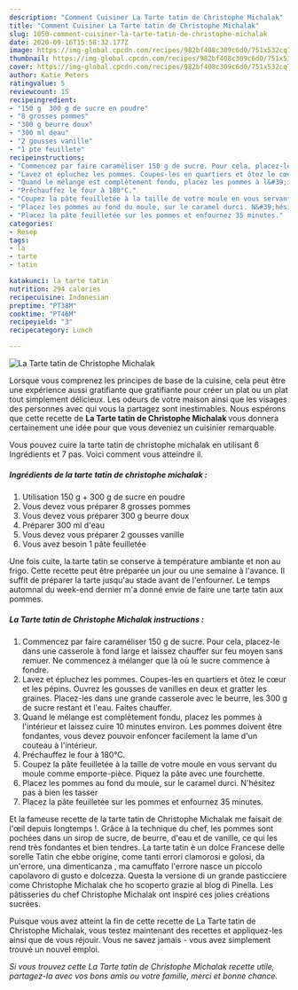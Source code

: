 ```yaml
---
description: "Comment Cuisiner La Tarte tatin de Christophe Michalak"
title: "Comment Cuisiner La Tarte tatin de Christophe Michalak"
slug: 1050-comment-cuisiner-la-tarte-tatin-de-christophe-michalak
date: 2020-09-16T15:58:32.177Z
image: https://img-global.cpcdn.com/recipes/982bf408c309c6d0/751x532cq70/la-tarte-tatin-de-christophe-michalak-photo-principale-de-la-recette.jpg
thumbnail: https://img-global.cpcdn.com/recipes/982bf408c309c6d0/751x532cq70/la-tarte-tatin-de-christophe-michalak-photo-principale-de-la-recette.jpg
cover: https://img-global.cpcdn.com/recipes/982bf408c309c6d0/751x532cq70/la-tarte-tatin-de-christophe-michalak-photo-principale-de-la-recette.jpg
author: Katie Peters
ratingvalue: 5
reviewcount: 15
recipeingredient:
- "150 g  300 g de sucre en poudre"
- "8 grosses pommes"
- "300 g beurre doux"
- "300 ml deau"
- "2 gousses vanille"
- "1 pte feuillete"
recipeinstructions:
- "Commencez par faire caraméliser 150 g de sucre. Pour cela, placez-le dans une casserole à fond large et laissez chauffer sur feu moyen sans remuer. Ne commencez à mélanger que là où le sucre commence à fondre."
- "Lavez et épluchez les pommes. Coupes-les en quartiers et ôtez le cœur et les pépins. Ouvrez les gousses de vanilles en deux et gratter les graines. Placez-les dans une grande casserole avec le beurre, les 300 g de sucre restant et l&#39;eau. Faites chauffer."
- "Quand le mélange est complètement fondu, placez les pommes à l&#39;intérieur et laissez cuire 10 minutes environ. Les pommes doivent être fondantes, vous devez pouvoir enfoncer facilement la lame d&#39;un couteau à l&#39;intérieur."
- "Préchauffez le four à 180°C."
- "Coupez la pâte feuilletée à la taille de votre moule en vous servant du moule comme emporte-pièce. Piquez la pâte avec une fourchette."
- "Placez les pommes au fond du moule, sur le caramel durci. N&#39;hésitez pas à bien les tasser"
- "Placez la pâte feuilletée sur les pommes et enfournez 35 minutes."
categories:
- Resep
tags:
- la
- tarte
- tatin

katakunci: la tarte tatin 
nutrition: 294 calories
recipecuisine: Indonesian
preptime: "PT38M"
cooktime: "PT46M"
recipeyield: "3"
recipecategory: Lunch

---
```



![La Tarte tatin de Christophe Michalak](https://img-global.cpcdn.com/recipes/982bf408c309c6d0/751x532cq70/la-tarte-tatin-de-christophe-michalak-photo-principale-de-la-recette.jpg)

Lorsque vous comprenez les principes de base de la cuisine, cela peut être une expérience aussi gratifiante que gratifiante pour créer un plat ou un plat tout simplement délicieux. Les odeurs de votre maison ainsi que les visages des personnes avec qui vous la partagez sont inestimables. Nous espérons que cette recette de <strong> La Tarte tatin de Christophe Michalak </strong> vous donnera certainement une idée pour que vous deveniez un cuisinier remarquable.

<!--inarticleads1-->

Vous pouvez cuire la tarte tatin de christophe michalak en utilisant 6 Ingrédients et 7 pas. Voici comment vous atteindre il.

##### Ingrédients de la tarte tatin de christophe michalak :

1. Utilisation 150 g + 300 g de sucre en poudre
1. Vous devez vous préparer 8 grosses pommes
1. Vous devez vous préparer 300 g beurre doux
1. Préparer 300 ml d&#39;eau
1. Vous devez vous préparer 2 gousses vanille
1. Vous avez besoin 1 pâte feuilletée


Une fois cuite, la tarte tatin se conserve à température ambiante et non au frigo. Cette recette peut être préparée un jour ou une semaine à l&#39;avance. Il suffit de préparer la tarte jusqu&#39;au stade avant de l&#39;enfourner. Le temps automnal du week-end dernier m&#39;a donné envie de faire une tarte tatin aux pommes. 

<!--inarticleads2-->

##### La Tarte tatin de Christophe Michalak instructions :

1. Commencez par faire caraméliser 150 g de sucre. Pour cela, placez-le dans une casserole à fond large et laissez chauffer sur feu moyen sans remuer. Ne commencez à mélanger que là où le sucre commence à fondre.
1. Lavez et épluchez les pommes. Coupes-les en quartiers et ôtez le cœur et les pépins. Ouvrez les gousses de vanilles en deux et gratter les graines. Placez-les dans une grande casserole avec le beurre, les 300 g de sucre restant et l&#39;eau. Faites chauffer.
1. Quand le mélange est complètement fondu, placez les pommes à l&#39;intérieur et laissez cuire 10 minutes environ. Les pommes doivent être fondantes, vous devez pouvoir enfoncer facilement la lame d&#39;un couteau à l&#39;intérieur.
1. Préchauffez le four à 180°C.
1. Coupez la pâte feuilletée à la taille de votre moule en vous servant du moule comme emporte-pièce. Piquez la pâte avec une fourchette.
1. Placez les pommes au fond du moule, sur le caramel durci. N&#39;hésitez pas à bien les tasser
1. Placez la pâte feuilletée sur les pommes et enfournez 35 minutes.


Et la fameuse recette de la tarte tatin de Christophe Michalak me faisait de l&#39;œil depuis longtemps !. Grâce à la technique du chef, les pommes sont pochées dans un sirop de sucre, de beurre, d&#39;eau et de vanille, ce qui les rend très fondantes et bien tendres. La tarte tatin è un dolce Francese delle sorelle Tatin che ebbe origine, come tanti errori clamorosi e golosi, da un&#39;errore, una dimenticanza , ma camuffato l&#39;errore nasce un piccolo capolavoro di gusto e dolcezza. Questa la versione di un grande pasticciere come Christophe Michalak che ho scoperto grazie al blog di Pinella. Les pâtisseries du chef Christophe Michalak ont inspiré ces jolies créations sucrées. 

<!--inarticleads1-->

<p>
Puisque vous avez atteint la fin de cette recette de La Tarte tatin de Christophe Michalak, vous testez maintenant des recettes et appliquez-les ainsi que de vous réjouir. Vous ne savez jamais - vous avez simplement trouvé un nouvel emploi.
</p>

<p>
<i>Si vous trouvez cette La Tarte tatin de Christophe Michalak recette utile, partagez-la avec vos bons amis ou votre famille, merci et bonne chance.</i>
</p>
